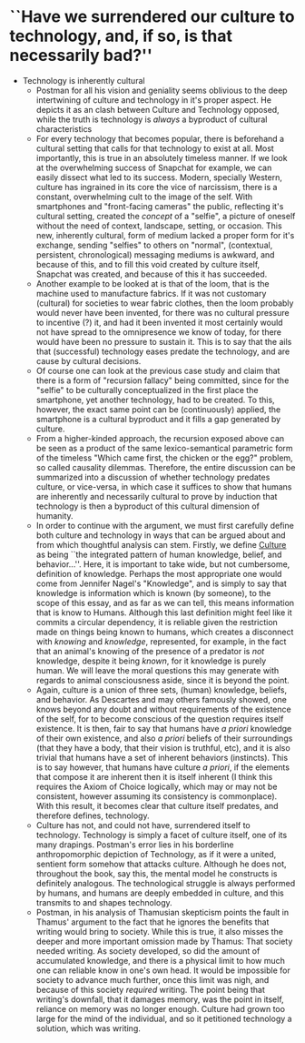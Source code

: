 # ``Have we surrendered our culture to technology, and, if so, is that necessarily bad?''

- Technology is inherently cultural
    + Postman for all his vision and geniality seems oblivious to the deep intertwining of culture and technology in it's proper aspect. He depicts it as an clash between Culture and Technology opposed, while the truth is technology is *always* a byproduct of cultural characteristics
    + For every technology that becomes popular, there is beforehand a cultural setting that calls for that technology to exist at all. Most importantly, this is true in an absolutely timeless manner. If we look at the overwhelming success of Snapchat for example, we can easily dissect what led to its success. Modern, specially Western, culture has ingrained in its core the vice of narcissism, there is a constant, overwhelming cult to the image of the self. With smartphones and "front-facing cameras" the public, reflecting it's cultural setting, created the *concept* of a "selfie", a picture of oneself without the need of context, landscape, setting, or occasion. This new, inherently cultural, form of medium lacked a proper form for it's exchange, sending "selfies" to others on "normal", (contextual, persistent, chronological) messaging mediums is awkward, and because of this, and to fill this void created by culture itself, Snapchat was created, and because of this it has succeeded.
    + Another example to be looked at is that of the loom, that is the machine used to manufacture fabrics. If it was not customary (cultural) for societies to wear fabric clothes, then the loom probably would never have been invented, for there was no cultural pressure to incentive (?) it, and had it been invented it most certainly would not have spread to the omnipresence we know of today, for there would have been no pressure to sustain it. This is to say that the ails that (successful) technology eases predate the technology, and are cause by cultural decisions.
    + Of course one can look at the previous case study and claim that there is a form of "recursion fallacy" being committed, since for the "selfie" to be culturally conceptualized in the first place the smartphone, yet another technology, had to be created. To this, however, the exact same point can be (continuously) applied, the smartphone is a cultural byproduct and it fills a gap generated by culture.
    + From a higher-kinded approach, the recursion exposed above can be seen as a product of the same lexico-semantical parametric form of the timeless "Which came first, the chicken or the egg?" problem, so called causality dilemmas. Therefore, the entire discussion can be summarized into a discussion of whether technology predates culture, or vice-versa, in which case it suffices to show that humans are inherently and necessarily cultural to prove by induction that technology is then a byproduct of this cultural dimension of humanity.
    + In order to continue with the argument, we must first carefully define both culture and technology in ways that can be argued about and from which thoughtful analysis can stem. Firstly, we define [Culture][Culture] as being ``the integrated pattern of human knowledge, belief, and behavior...''. Here, it is important to take wide, but not cumbersome, definition of knowledge. Perhaps the most appropriate one would come from Jennifer Nagel's "Knowledge", and is simply to say that knowledge is information which is known (by someone), to the scope of this essay, and as far as we can tell, this means information that is know to Humans. Although this last definition might feel like it commits a circular dependency, it is reliable given the restriction made on things being known to humans, which creates a disconnect with *knowing* and *knowledge*, represented, for example, in the fact that an animal's knowing of the presence of a predator is *not* knowledge, despite it being *known*, for it knowledge is purely human. We will leave the moral questions this may generate with regards to animal consciousness aside, since it is beyond the point.
    + Again, culture is a union of three sets, (human) knowledge, beliefs, and behavior. As Descartes and may others famously showed, one knows beyond any doubt and without requirements of the existence of the self, for to become conscious of the question requires itself existence. It is then, fair to say that humans have *a priori* knowledge of their own existence, and also *a priori* beliefs of their surroundings (that they have a body, that their vision is truthful, etc), and it is also trivial that humans have a set of inherent behaviors (instincts). This is to say however, that humans have culture *a priori*, if the elements that compose it are inherent then it is itself inherent (I think this requires the Axiom of Choice logically, which may or may not be consistent, however assuming its consistency is commonplace). With this result, it becomes clear that culture itself predates, and therefore defines, technology.
    + Culture has not, and could not have, surrendered itself to technology. Technology is simply a facet of culture itself, one of its many drapings. Postman's error lies in his borderline anthropomorphic depiction of Technology, as if it were a united, sentient form somehow that attacks culture. Although he does not, throughout the book, say this, the mental model he constructs is definitely analogous. The technological struggle is always performed by humans, and humans are deeply embedded in culture, and this transmits to and shapes technology.
    + Postman, in his analysis of Thamusian skepticism points the fault in Thamus' argument to the fact that he ignores the benefits that writing would bring to society. While this is true, it also misses the deeper and more important omission made by Thamus: That society needed writing. As society developed, so did the amount of accumulated knowledge, and there is a physical limit to how much one can reliable know in one's own head. It would be impossible for society to advance much further, once this limit was nigh, and because of this society *required* writing. The point being that writing's downfall, that it damages memory, was the point in itself, reliance on memory was no longer enough. Culture had grown too large for the mind of the individual, and so it petitioned technology a solution, which was writing.

[Culture]: https://www.merriam-webster.com/dictionary/culture
